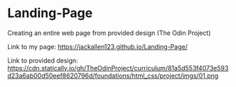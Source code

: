 # Landing-Page

Creating an entire web page from provided design (The Odin Project)

Link to my page: https://jackallen123.github.io/Landing-Page/

Link to provided design: https://cdn.statically.io/gh/TheOdinProject/curriculum/81a5d553f4073e593d23a6ab00d50eef8620796d/foundations/html_css/project/imgs/01.png
